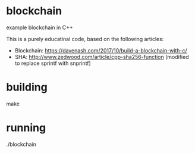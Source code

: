 # blockchain
example blockchain in C++

This is a purely educatinal code, based on the following articles:
- Blockchain: https://davenash.com/2017/10/build-a-blockchain-with-c/
- SHA: http://www.zedwood.com/article/cpp-sha256-function
  (modified to replace sprintf with snprintf)

# building
make 

# running 
./blockchain

